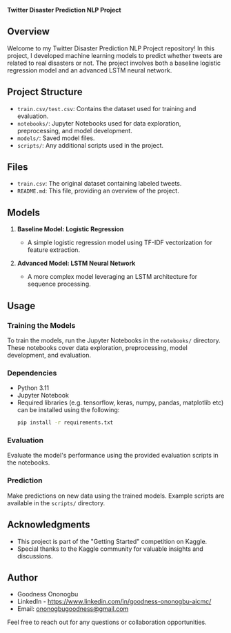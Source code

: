 **Twitter Disaster Prediction NLP Project**

## Overview

Welcome to my Twitter Disaster Prediction NLP Project repository! In this project, I developed machine learning models to predict whether tweets are related to real disasters or not. The project involves both a baseline logistic regression model and an advanced LSTM neural network.

## Project Structure

- `train.csv/test.csv`: Contains the dataset used for training and evaluation.
- `notebooks/`: Jupyter Notebooks used for data exploration, preprocessing, and model development.
- `models/`: Saved model files.
- `scripts/`: Any additional scripts used in the project.

## Files

- `train.csv`: The original dataset containing labeled tweets.
- `README.md`: This file, providing an overview of the project.

## Models

1. **Baseline Model: Logistic Regression**
   - A simple logistic regression model using TF-IDF vectorization for feature extraction.

2. **Advanced Model: LSTM Neural Network**
   - A more complex model leveraging an LSTM architecture for sequence processing.

## Usage

### Training the Models

To train the models, run the Jupyter Notebooks in the `notebooks/` directory. These notebooks cover data exploration, preprocessing, model development, and evaluation.

### Dependencies

- Python 3.11
- Jupyter Notebook
- Required libraries (e.g. tensorflow, keras, numpy, pandas, matplotlib etc) can be installed using the following:
  ```bash
  pip install -r requirements.txt
  ```

### Evaluation

Evaluate the model's performance using the provided evaluation scripts in the notebooks.

### Prediction

Make predictions on new data using the trained models. Example scripts are available in the `scripts/` directory.

## Acknowledgments

- This project is part of the "Getting Started" competition on Kaggle.
- Special thanks to the Kaggle community for valuable insights and discussions.

## Author

- Goodness Ononogbu
- LinkedIn - https://www.linkedin.com/in/goodness-ononogbu-aicmc/
- Email: ononogbugoodness@gmail.com

Feel free to reach out for any questions or collaboration opportunities.
